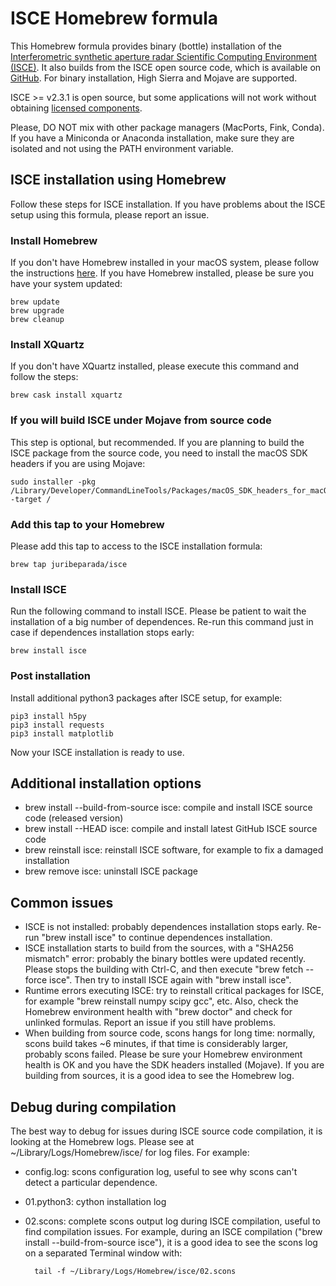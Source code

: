 # ISCE Homebrew formula

This Homebrew formula provides binary (bottle) installation of the [Interferometric synthetic aperture radar Scientific Computing Environment (ISCE)](https://winsar.unavco.org/software/isce). It also builds from the ISCE open source code, which is available on [GitHub](https://github.com/isce-framework/isce2). For binary installation, High Sierra and Mojave are supported.

ISCE >= v2.3.1 is open source, but some applications will not work without obtaining [licensed components](https://github.com/isce-framework/isce2#license-required-for-dependencies-to-enable-some-workflows-in-isce).

Please, DO NOT mix with other package managers (MacPorts, Fink, Conda). If you have a Miniconda or Anaconda installation, make sure they are isolated and not using the PATH environment variable.

## ISCE installation using Homebrew

Follow these steps for ISCE installation. If you have problems about the ISCE setup using this formula, please report an issue.

### Install Homebrew

If you don't have Homebrew installed in your macOS system, please follow the instructions [here](https://brew.sh). If you have Homebrew installed, please be sure you have your system updated:

    brew update
    brew upgrade
    brew cleanup

### Install XQuartz

If you don't have XQuartz installed, please execute this command and follow the steps:

    brew cask install xquartz

### If you will build ISCE under Mojave from source code

This step is optional, but recommended. If you are planning to build the ISCE package from the source code, you need to install the macOS SDK headers if you are using Mojave:

    sudo installer -pkg /Library/Developer/CommandLineTools/Packages/macOS_SDK_headers_for_macOS_10.14.pkg -target /

### Add this tap to your Homebrew

Please add this tap to access to the ISCE installation formula:

    brew tap juribeparada/isce

### Install ISCE

Run the following command to install ISCE. Please be patient to wait the installation of a big number of dependences. Re-run this command just in case if dependences installation stops early:

    brew install isce

### Post installation

Install additional python3 packages after ISCE setup, for example:

    pip3 install h5py
    pip3 install requests
    pip3 install matplotlib

Now your ISCE installation is ready to use.

## Additional installation options

- brew install --build-from-source isce: compile and install ISCE source code (released version)
- brew install --HEAD isce: compile and install latest GitHub ISCE source code
- brew reinstall isce: reinstall ISCE software, for example to fix a damaged installation
- brew remove isce: uninstall ISCE package

## Common issues

- ISCE is not installed: probably dependences installation stops early. Re-run "brew install isce" to continue dependences installation.
- ISCE installation starts to build from the sources, with a "SHA256 mismatch" error: probably the binary bottles were updated recently. Please stops the building with Ctrl-C, and then execute "brew fetch --force isce". Then try to install ISCE again with "brew install isce".
- Runtime errors executing ISCE: try to reinstall critical packages for ISCE, for example "brew reinstall numpy scipy gcc", etc. Also, check the Homebrew environment health with "brew doctor" and check for unlinked formulas. Report an issue if you still have problems.
- When building from source code, scons hangs for long time: normally, scons build takes ~6 minutes, if that time is considerably larger, probably scons failed. Please be sure your Homebrew environment health is OK and you have the SDK headers installed (Mojave). If you are building from sources, it is a good idea to see the Homebrew log.

## Debug during compilation

The best way to debug for issues during ISCE source code compilation, it is looking at the Homebrew logs. Please see at ~/Library/Logs/Homebrew/isce/ for log files. For example:

- config.log: scons configuration log, useful to see why scons can't detect a particular dependence.
- 01.python3: cython installation log
- 02.scons: complete scons output log during ISCE compilation, useful to find compilation issues. For example, during an ISCE compilation ("brew install --build-from-source isce"), it is a good idea to see the scons log on a separated Terminal window with:

        tail -f ~/Library/Logs/Homebrew/isce/02.scons
